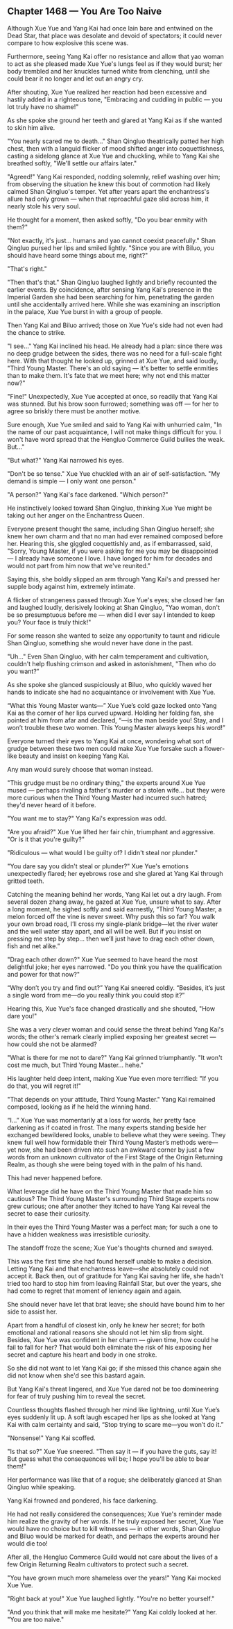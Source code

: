 ## Chapter 1468 — You Are Too Naive

Although Xue Yue and Yang Kai had once lain bare and entwined on the Dead Star, that place was desolate and devoid of spectators; it could never compare to how explosive this scene was.

Furthermore, seeing Yang Kai offer no resistance and allow that yao woman to act as she pleased made Xue Yue's lungs feel as if they would burst; her body trembled and her knuckles turned white from clenching, until she could bear it no longer and let out an angry cry.

After shouting, Xue Yue realized her reaction had been excessive and hastily added in a righteous tone, "Embracing and cuddling in public — you lot truly have no shame!"

As she spoke she ground her teeth and glared at Yang Kai as if she wanted to skin him alive.

"You nearly scared me to death..." Shan Qingluo theatrically patted her high chest, then with a languid flicker of mood shifted anger into coquettishness, casting a sidelong glance at Xue Yue and chuckling, while to Yang Kai she breathed softly, "We'll settle our affairs later."

"Agreed!" Yang Kai responded, nodding solemnly, relief washing over him; from observing the situation he knew this bout of commotion had likely calmed Shan Qingluo's temper. Yet after years apart the enchantress's allure had only grown — when that reproachful gaze slid across him, it nearly stole his very soul.

He thought for a moment, then asked softly, "Do you bear enmity with them?"

"Not exactly, it's just... humans and yao cannot coexist peacefully." Shan Qingluo pursed her lips and smiled lightly. "Since you are with Biluo, you should have heard some things about me, right?"

"That's right."

"Then that's that." Shan Qingluo laughed lightly and briefly recounted the earlier events. By coincidence, after sensing Yang Kai's presence in the Imperial Garden she had been searching for him, penetrating the garden until she accidentally arrived here. While she was examining an inscription in the palace, Xue Yue burst in with a group of people.

Then Yang Kai and Biluo arrived; those on Xue Yue's side had not even had the chance to strike.

"I see..." Yang Kai inclined his head. He already had a plan: since there was no deep grudge between the sides, there was no need for a full-scale fight here. With that thought he looked up, grinned at Xue Yue, and said loudly, "Third Young Master. There's an old saying — it's better to settle enmities than to make them. It's fate that we meet here; why not end this matter now?"

"Fine!" Unexpectedly, Xue Yue accepted at once, so readily that Yang Kai was stunned. But his brow soon furrowed; something was off — for her to agree so briskly there must be another motive.

Sure enough, Xue Yue smiled and said to Yang Kai with unhurried calm, "In the name of our past acquaintance, I will not make things difficult for you. I won't have word spread that the Hengluo Commerce Guild bullies the weak. But..."

"But what?" Yang Kai narrowed his eyes.

"Don't be so tense." Xue Yue chuckled with an air of self-satisfaction. "My demand is simple — I only want one person."

"A person?" Yang Kai's face darkened. "Which person?"

He instinctively looked toward Shan Qingluo, thinking Xue Yue might be taking out her anger on the Enchantress Queen.

Everyone present thought the same, including Shan Qingluo herself; she knew her own charm and that no man had ever remained composed before her. Hearing this, she giggled coquettishly and, as if embarrassed, said, "Sorry, Young Master, if you were asking for me you may be disappointed — I already have someone I love. I have longed for him for decades and would not part from him now that we've reunited."

Saying this, she boldly slipped an arm through Yang Kai's and pressed her supple body against him, extremely intimate.

A flicker of strangeness passed through Xue Yue's eyes; she closed her fan and laughed loudly, derisively looking at Shan Qingluo, "Yao woman, don't be so presumptuous before me — when did I ever say I intended to keep you? Your face is truly thick!"

For some reason she wanted to seize any opportunity to taunt and ridicule Shan Qingluo, something she would never have done in the past.

"Uh..." Even Shan Qingluo, with her calm temperament and cultivation, couldn't help flushing crimson and asked in astonishment, "Then who do you want?"

As she spoke she glanced suspiciously at Biluo, who quickly waved her hands to indicate she had no acquaintance or involvement with Xue Yue.

“What this Young Master wants—” Xue Yue’s cold gaze locked onto Yang Kai as the corner of her lips curved upward. Holding her folding fan, she pointed at him from afar and declared, “—is the man beside you! Stay, and I won’t trouble these two women. This Young Master always keeps his word!”

Everyone turned their eyes to Yang Kai at once, wondering what sort of grudge between these two men could make Xue Yue forsake such a flower-like beauty and insist on keeping Yang Kai.

Any man would surely choose that woman instead.

"This grudge must be no ordinary thing," the experts around Xue Yue mused — perhaps rivaling a father's murder or a stolen wife... but they were more curious when the Third Young Master had incurred such hatred; they'd never heard of it before.

"You want me to stay?" Yang Kai's expression was odd.

"Are you afraid?" Xue Yue lifted her fair chin, triumphant and aggressive. "Or is it that you're guilty?"

"Ridiculous — what would I be guilty of? I didn't steal nor plunder."

"You dare say you didn't steal or plunder?" Xue Yue's emotions unexpectedly flared; her eyebrows rose and she glared at Yang Kai through gritted teeth.

Catching the meaning behind her words, Yang Kai let out a dry laugh. From several dozen zhang away, he gazed at Xue Yue, unsure what to say. After a long moment, he sighed softly and said earnestly, “Third Young Master, a melon forced off the vine is never sweet. Why push this so far? You walk your own broad road, I’ll cross my single-plank bridge—let the river water and the well water stay apart, and all will be well. But if you insist on pressing me step by step… then we’ll just have to drag each other down, fish and net alike.”

"Drag each other down?" Xue Yue seemed to have heard the most delightful joke; her eyes narrowed. "Do you think you have the qualification and power for that now?"

“Why don’t you try and find out?” Yang Kai sneered coldly. “Besides, it’s just a single word from me—do you really think you could stop it?”

Hearing this, Xue Yue's face changed drastically and she shouted, "How dare you!"

She was a very clever woman and could sense the threat behind Yang Kai's words; the other's remark clearly implied exposing her greatest secret — how could she not be alarmed?

"What is there for me not to dare?" Yang Kai grinned triumphantly. "It won't cost me much, but Third Young Master... hehe."

His laughter held deep intent, making Xue Yue even more terrified: "If you do that, you will regret it!"

"That depends on your attitude, Third Young Master." Yang Kai remained composed, looking as if he held the winning hand.

“I…” Xue Yue was momentarily at a loss for words, her pretty face darkening as if coated in frost. The many experts standing beside her exchanged bewildered looks, unable to believe what they were seeing. They knew full well how formidable their Third Young Master’s methods were—yet now, she had been driven into such an awkward corner by just a few words from an unknown cultivator of the First Stage of the Origin Returning Realm, as though she were being toyed with in the palm of his hand.

This had never happened before.

What leverage did he have on the Third Young Master that made him so cautious? The Third Young Master's surrounding Third Stage experts now grew curious; one after another they itched to have Yang Kai reveal the secret to ease their curiosity.

In their eyes the Third Young Master was a perfect man; for such a one to have a hidden weakness was irresistible curiosity.

The standoff froze the scene; Xue Yue's thoughts churned and swayed.

This was the first time she had found herself unable to make a decision. Letting Yang Kai and that enchantress leave—she absolutely could not accept it. Back then, out of gratitude for Yang Kai saving her life, she hadn’t tried too hard to stop him from leaving Rainfall Star, but over the years, she had come to regret that moment of leniency again and again.

She should never have let that brat leave; she should have bound him to her side to assist her.

Apart from a handful of closest kin, only he knew her secret; for both emotional and rational reasons she should not let him slip from sight. Besides, Xue Yue was confident in her charm — given time, how could he fail to fall for her? That would both eliminate the risk of his exposing her secret and capture his heart and body in one stroke.

So she did not want to let Yang Kai go; if she missed this chance again she did not know when she'd see this bastard again.

But Yang Kai's threat lingered, and Xue Yue dared not be too domineering for fear of truly pushing him to reveal the secret.

Countless thoughts flashed through her mind like lightning, until Xue Yue’s eyes suddenly lit up. A soft laugh escaped her lips as she looked at Yang Kai with calm certainty and said, “Stop trying to scare me—you won’t do it.”

"Nonsense!" Yang Kai scoffed.

"Is that so?" Xue Yue sneered. "Then say it — if you have the guts, say it! But guess what the consequences will be; I hope you'll be able to bear them!"

Her performance was like that of a rogue; she deliberately glanced at Shan Qingluo while speaking.

Yang Kai frowned and pondered, his face darkening.

He had not really considered the consequences; Xue Yue's reminder made him realize the gravity of her words. If he truly exposed her secret, Xue Yue would have no choice but to kill witnesses — in other words, Shan Qingluo and Biluo would be marked for death, and perhaps the experts around her would die too!

After all, the Hengluo Commerce Guild would not care about the lives of a few Origin Returning Realm cultivators to protect such a secret.

"You have grown much more shameless over the years!" Yang Kai mocked Xue Yue.

"Right back at you!" Xue Yue laughed lightly. "You're no better yourself."

"And you think that will make me hesitate?" Yang Kai coldly looked at her. "You are too naive."